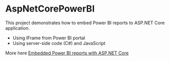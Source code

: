 # AspNetCorePowerBI

This project demonstrates how to embed Power BI reports to ASP.NET Core application.

* Using IFrame from Power BI portal
* Using server-side code (C#) and JavaScript

More here [Embedded Power BI reports with ASP.NET Core](https://gunnarpeipman.com/aspnet-core-power-bi-embedded/)
